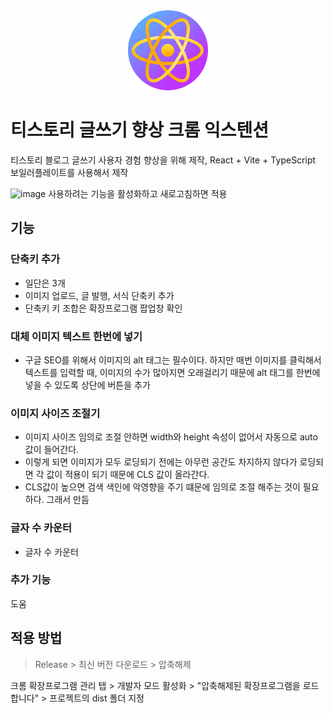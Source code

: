 <div align="center">
<img src="public/icon-128.png" alt="logo"/>

</div>

# 티스토리 글쓰기 향상 크롬 익스텐션
티스토리 블로그 글쓰기 사용자 경험 향상을 위해 제작, React + Vite + TypeScript 보일러플레이트를 사용해서 제작

![image](https://github.com/ShipFriend0516/StoryHelper/assets/98446924/56e3330f-d756-4b69-9bad-79e57a464b94)
사용하려는 기능을 활성화하고 새로고침하면 적용

## 기능

### 단축키 추가
- 일단은 3개
- 이미지 업로드, 글 발행, 서식 단축키 추가
- 단축키 키 조합은 확장프로그램 팝업창 확인

### 대체 이미지 텍스트 한번에 넣기
- 구글 SEO를 위해서 이미지의 alt 태그는 필수이다. 하지만 매번 이미지를 클릭해서 텍스트를 입력할 때, 이미지의 수가 많아지면 오래걸리기 때문에 alt 태그를 한번에 넣을 수 있도록 상단에 버튼을 추가

### 이미지 사이즈 조절기
- 이미지 사이즈 임의로 조절 안하면 width와 height 속성이 없어서 자동으로 auto 값이 들어간다.
- 이렇게 되면 이미지가 모두 로딩되기 전에는 아무런 공간도 차지하지 않다가 로딩되면 각 값이 적용이 되기 때문에 CLS 값이 올라간다.
- CLS값이 높으면 검색 색인에 악영향을 주기 떄문에 임의로 조절 해주는 것이 필요하다. 그래서 만듬

### 글자 수 카운터
- 글자 수 카운터

  
### 추가 기능
도움


## 적용 방법
> Release > 최신 버전 다운로드 > 압축해제

크롬 확장프로그램 관리 탭 > 개발자 모드 활성화 > "압축해제된 확장프로그램을 로드합니다" > 프로젝트의 dist 폴더 지정
